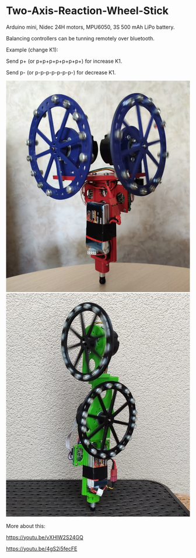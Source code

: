 # Two-Axis-Reaction-Wheel-Stick

Arduino mini, Nidec 24H motors, MPU6050, 3S 500 mAh LiPo battery.

Balancing controllers can be tunning remotely over bluetooth.

Example (change K1):

Send p+ (or p+p+p+p+p+p+p+) for increase K1.

Send p- (or p-p-p-p-p-p-p-) for decrease K1.

<img src="/pictures/stick1.jpg" alt="Balancing stick pic"/>
<img src="/pictures/stick2.jpg" alt="Balancing stick pic"/>
 
More about this:

https://youtu.be/vXHlW2S24GQ

https://youtu.be/4gS2i5fecFE